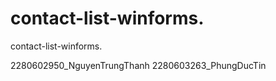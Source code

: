 # contact-list-winforms.
contact-list-winforms.
 
2280602950_NguyenTrungThanh
2280603263_PhungDucTin
